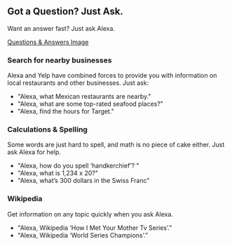 ## Got a Question? Just Ask.
Want an answer fast? Just ask Alexa.

[Questions & Answers Image](https://images-na.ssl-images-amazon.com/images/G/01/kindle/merch/2017/ECHO/ALEXA/05042017070182/AUG_QA_Header._V509849584_.jpg "Questions & Answers")

### Search for nearby businesses
Alexa and Yelp have combined forces to provide you with information on local restaurants and other businesses. Just ask:
- "Alexa, what Mexican restaurants are nearby."
- "Alexa, what are some top-rated seafood places?"
- "Alexa, find the hours for Target."

### Calculations & Spelling
Some words are just hard to spell, and math is no piece of cake either. Just ask Alexa for help. 
- "Alexa, how do you spell ‘handkerchief’? "
- "Alexa, what is 1,234 x 20?"
- "Alexa, what’s 300 dollars in the Swiss Franc"

### Wikipedia
Get information on any topic quickly when you ask Alexa. 
- "Alexa, Wikipedia ‘How I Met Your Mother Tv Series’."
- "Alexa, Wikipedia ‘World Series Champions’.”
